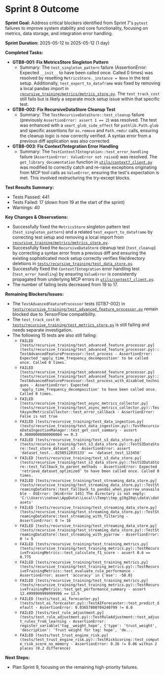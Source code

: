 # Sprint 8 Outcome

**Sprint Goal:** Address critical blockers identified from Sprint 7's `pytest` failures to improve system stability and core functionality, focusing on metrics, data storage, and integration error handling.

**Sprint Duration:** 2025-05-12 to 2025-05-12 (1 day)

**Completed Tasks:**
*   **GTB8-001: Fix MetricsStore Singleton Pattern**
    *   Summary: The `test_singleton_pattern` failure (AssertionError: Expected `__init__` to have been called once. Called 0 times) was resolved by resetting `MetricsStore._instance = None` in the test setup. Additionally, `test_export_to_dataframe` was fixed by removing a local pandas import in [`recursive_training/metrics/metrics_store.py`](recursive_training/metrics/metrics_store.py). The `test_track_cost` still fails but is likely a separate mock setup issue within that specific test.
*   **GTB8-002: Fix RecursiveDataStore Cleanup Test**
    *   Summary: The `TestRecursiveDataStore::test_cleanup` failure (previously `AssertionError: assert 1 == 2`) was resolved. The test was enhanced with a `smart_glob_side_effect` for `pathlib.Path.glob` and specific assertions for `os.remove` and `Path.rmdir` calls, ensuring the cleanup logic is now correctly verified. A syntax error from a previous diff application was also corrected.
*   **GTB8-003: Fix Context7Integration Error Handling**
    *   Summary: The `TestContext7Integration::test_error_handling` failure (`AssertionError: ValueError not raised`) was resolved. The `get_library_documentation` function in [`utils/context7_client.py`](utils/context7_client.py) was modified to correctly catch and re-raise exceptions originating from MCP tool calls as `ValueError`, ensuring the test's expectation is met. This involved restructuring the try-except blocks.

**Test Results Summary:**
*   Tests Passed: 441
*   Tests Failed: 17 (down from 19 at the start of the sprint)
*   Warnings: 40

**Key Changes & Observations:**
*   Successfully fixed the `MetricsStore` singleton pattern test (`test_singleton_pattern`) and a related `test_export_to_dataframe` by correcting test setup and removing a local import from [`recursive_training/metrics/metrics_store.py`](recursive_training/metrics/metrics_store.py).
*   Successfully fixed the `RecursiveDataStore` cleanup test (`test_cleanup`) by correcting a syntax error from a previous diff and ensuring the existing sophisticated mock setup correctly verifies file/directory deletions in [`tests/recursive_training/test_data_store.py`](tests/recursive_training/test_data_store.py).
*   Successfully fixed the `Context7Integration` error handling test (`test_error_handling`) by ensuring `ValueError` is consistently propagated from underlying MCP errors in [`utils/context7_client.py`](utils/context7_client.py).
*   The number of failing tests decreased from 19 to 17.

**Remaining Blockers/Issues:**
*   The `TestAdvancedFeatureProcessor` tests (GTB7-002) in [`tests/recursive_training/test_advanced_feature_processor.py`](tests/recursive_training/test_advanced_feature_processor.py) remain blocked due to TensorFlow compatibility.
*   The `test_track_cost` in [`tests/recursive_training/test_metrics_store.py`](tests/recursive_training/test_metrics_store.py) is still failing and needs separate investigation.
*   The following 15 tests are also still failing:
    *   `FAILED [tests/recursive_training/test_advanced_feature_processor.py](tests/recursive_training/test_advanced_feature_processor.py)::TestAdvancedFeatureProcessor::test_process - AssertionError: Expected 'apply_time_frequency_decomposition' to be called once. Called 0 times.`
    *   `FAILED [tests/recursive_training/test_advanced_feature_processor.py](tests/recursive_training/test_advanced_feature_processor.py)::TestAdvancedFeatureProcessor::test_process_with_disabled_techniques - AssertionError: Expected 'apply_time_frequency_decomposition' to have been called once. Called 0 times.`
    *   `FAILED [tests/recursive_training/test_async_metrics_collector.py](tests/recursive_training/test_async_metrics_collector.py)::TestAsyncMetricsCollector::test_error_callback - AssertionError: False is not true`
    *   `FAILED [tests/recursive_training/test_data_ingestion.py](tests/recursive_training/test_data_ingestion.py)::TestRecursiveDataIngestionManager::test_get_cost_summary - assert 0.30000000000000004 == 0.3`
    *   `FAILED [tests/recursive_training/test_s3_data_store.py](tests/recursive_training/test_s3_data_store.py)::TestS3DataStore::test_store_dataset_s3 - AssertionError: assert 'dataset_test...0250512035133' == 'dataset_test_123456'`
    *   `FAILED [tests/recursive_training/test_s3_data_store.py](tests/recursive_training/test_s3_data_store.py)::TestS3DataStore::test_fallback_to_parent_methods - AssertionError: Expected 'retrieve_dataset_optimized' to have been called once. Called 0 times.`
    *   `FAILED [tests/recursive_training/test_streaming_data_store.py](tests/recursive_training/test_streaming_data_store.py)::TestStreamingDataStore::test_fallback_to_pandas_when_pyarrow_unavailable - OSError: [WinError 145] The directory is not empty: 'C:\\Users\\natew\\AppData\\Local\\Temp\\tmp_g19g20q\\data\\datasets'`
    *   `FAILED [tests/recursive_training/test_streaming_data_store.py](tests/recursive_training/test_streaming_data_store.py)::TestStreamingDataStore::test_streaming_with_filtering - AssertionError: 0 != 16`
    *   `FAILED [tests/recursive_training/test_streaming_data_store.py](tests/recursive_training/test_streaming_data_store.py)::TestStreamingDataStore::test_streaming_with_pyarrow - AssertionError: 0 != 5`
    *   `FAILED [tests/recursive_training/test_training_metrics.py](tests/recursive_training/test_training_metrics.py)::TestRecursiveTrainingMetrics::test_calculate_f1_score - assert 0.6 == 0.775`
    *   `FAILED [tests/recursive_training/test_training_metrics.py](tests/recursive_training/test_training_metrics.py)::TestRecursiveTrainingMetrics::test_evaluate_rule_performance - AssertionError: assert 'accuracy' in {'mse': -50.0}`
    *   `FAILED [tests/recursive_training/test_training_metrics.py](tests/recursive_training/test_training_metrics.py)::TestRecursiveTrainingMetrics::test_get_performance_summary - assert 12.4999999999999996 == 12.5`
    *   `FAILED [tests/test_ai_forecaster.py](tests/test_ai_forecaster.py)::TestAIForecaster::test_predict_default - AssertionError: 0.03657800704240799 != 0.0`
    *   `FAILED [tests/test_rule_adjustment.py](tests/test_rule_adjustment.py)::TestRuleAdjustment::test_adjust_rules_from_learning - AssertionError: register_variable('tag__weight_hope', {'type': 'trust_weight', 'description': 'Trust weight for tag: hope', 'de...`
    *   `FAILED [tests/test_trust_engine_risk.py](tests/test_trust_engine_risk.py)::TestRiskScoring::test_compute_risk_score_no_memory - AssertionError: 0.26 != 0.06 within 2 places (0.2 difference)`

**Next Steps:**
*   Plan Sprint 9, focusing on the remaining high-priority failures.